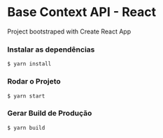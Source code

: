 # Base Context API - React

Project bootstraped with Create React App

### Instalar as dependências

```shell
$ yarn install
```

### Rodar o Projeto

```shell
$ yarn start
```

### Gerar Build de Produção

```shell
$ yarn build
```
